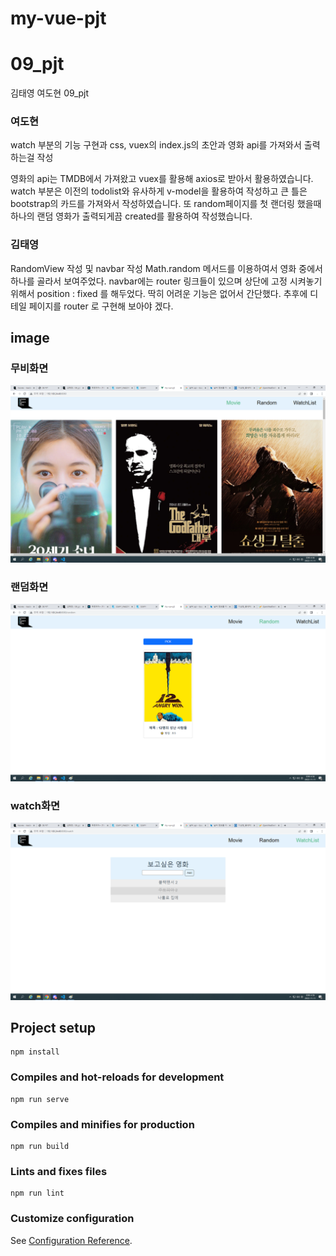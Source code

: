 # my-vue-pjt

# 09_pjt

김태영 여도현 09_pjt

### 여도현

watch 부분의 기능 구현과 css, vuex의 index.js의 초안과 영화 api를 가져와서 출력하는걸 작성

영화의 api는 TMDB에서 가져왔고 vuex를 활용해 axios로 받아서 활용하였습니다.
watch 부분은 이전의 todolist와 유사하게 v-model을 활용하여 작성하고 큰 틀은 bootstrap의 카드를 가져와서 작성하였습니다.
또 random페이지를 첫 랜더링 했을때 하나의 랜덤 영화가 출력되게끔 created를 활용하여 작성했습니다.

### 김태영

RandomView 작성 및 navbar 작성
Math.random 메서드를 이용하여서 영화 중에서 하나를 골라서 보여주었다.
navbar에는 router 링크들이 있으며
상단에 고정 시켜놓기 위해서 position : fixed 를 해두었다.
딱히 어려운 기능은 없어서 간단했다.
추후에 디테일 페이지를 router 로 구현해 보아야 겠다.

## image
### 무비화면
![image](./movie.png/)
### 랜덤화면
![image](./random.png/)
### watch화면
![image](./watchlist.png/)

## Project setup
```
npm install
```

### Compiles and hot-reloads for development
```
npm run serve
```

### Compiles and minifies for production
```
npm run build
```

### Lints and fixes files
```
npm run lint
```

### Customize configuration
See [Configuration Reference](https://cli.vuejs.org/config/).
